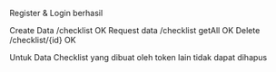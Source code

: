 Register & Login berhasil

Create Data /checklist OK
Request data /checklist getAll OK
Delete /checklist/{id} OK

Untuk Data Checklist yang dibuat oleh token lain tidak dapat dihapus
